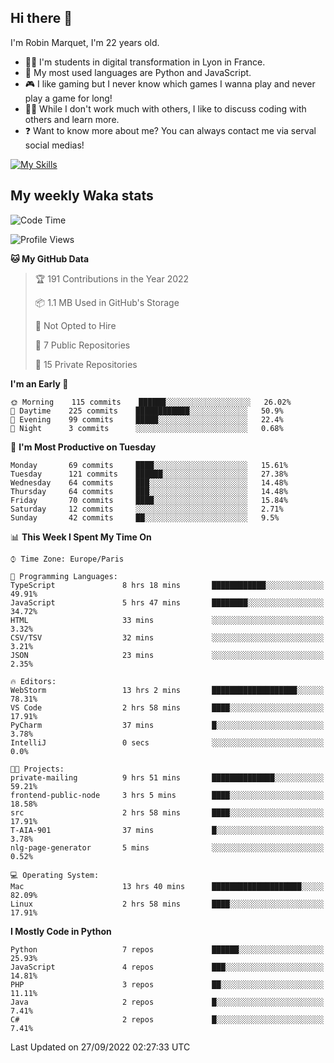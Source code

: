 ## Hi there 👋

I'm Robin Marquet, I'm 22 years old.

- 👨‍💻 I'm students in digital transformation in Lyon in France.
- 🌱 My most used languages are Python and JavaScript.
- 🎮 I like gaming but I never know which games I wanna play and never play a game for long!
- 👯‍♀️ While I don't work much with others, I like to discuss coding with others and learn more.
- ❓ Want to know more about me? You can always contact me via serval social medias!

[![My Skills](https://skillicons.dev/icons?i=js,html,css,docker,express,figma,firebase,graphql,mongodb,mysql,nodejs,py,react,ts,vue)](https://skillicons.dev)

## My weekly Waka stats

<!--START_SECTION:waka-->
![Code Time](http://img.shields.io/badge/Code%20Time-2%2C235%20hrs%2017%20mins-blue)

![Profile Views](http://img.shields.io/badge/Profile%20Views-0-blue)

**🐱 My GitHub Data** 

> 🏆 191 Contributions in the Year 2022
 > 
> 📦 1.1 MB Used in GitHub's Storage 
 > 
> 🚫 Not Opted to Hire
 > 
> 📜 7 Public Repositories 
 > 
> 🔑 15 Private Repositories  
 > 
**I'm an Early 🐤** 

```text
🌞 Morning    115 commits    ██████░░░░░░░░░░░░░░░░░░░   26.02% 
🌆 Daytime    225 commits    ████████████░░░░░░░░░░░░░   50.9% 
🌃 Evening    99 commits     █████░░░░░░░░░░░░░░░░░░░░   22.4% 
🌙 Night      3 commits      ░░░░░░░░░░░░░░░░░░░░░░░░░   0.68%

```
📅 **I'm Most Productive on Tuesday** 

```text
Monday       69 commits     ████░░░░░░░░░░░░░░░░░░░░░   15.61% 
Tuesday      121 commits    ██████░░░░░░░░░░░░░░░░░░░   27.38% 
Wednesday    64 commits     ███░░░░░░░░░░░░░░░░░░░░░░   14.48% 
Thursday     64 commits     ███░░░░░░░░░░░░░░░░░░░░░░   14.48% 
Friday       70 commits     ████░░░░░░░░░░░░░░░░░░░░░   15.84% 
Saturday     12 commits     ░░░░░░░░░░░░░░░░░░░░░░░░░   2.71% 
Sunday       42 commits     ██░░░░░░░░░░░░░░░░░░░░░░░   9.5%

```


📊 **This Week I Spent My Time On** 

```text
⌚︎ Time Zone: Europe/Paris

💬 Programming Languages: 
TypeScript               8 hrs 18 mins       ████████████░░░░░░░░░░░░░   49.91% 
JavaScript               5 hrs 47 mins       ████████░░░░░░░░░░░░░░░░░   34.72% 
HTML                     33 mins             ░░░░░░░░░░░░░░░░░░░░░░░░░   3.32% 
CSV/TSV                  32 mins             ░░░░░░░░░░░░░░░░░░░░░░░░░   3.21% 
JSON                     23 mins             ░░░░░░░░░░░░░░░░░░░░░░░░░   2.35%

🔥 Editors: 
WebStorm                 13 hrs 2 mins       ███████████████████░░░░░░   78.31% 
VS Code                  2 hrs 58 mins       ████░░░░░░░░░░░░░░░░░░░░░   17.91% 
PyCharm                  37 mins             █░░░░░░░░░░░░░░░░░░░░░░░░   3.78% 
IntelliJ                 0 secs              ░░░░░░░░░░░░░░░░░░░░░░░░░   0.0%

🐱‍💻 Projects: 
private-mailing          9 hrs 51 mins       ██████████████░░░░░░░░░░░   59.21% 
frontend-public-node     3 hrs 5 mins        ████░░░░░░░░░░░░░░░░░░░░░   18.58% 
src                      2 hrs 58 mins       ████░░░░░░░░░░░░░░░░░░░░░   17.91% 
T-AIA-901                37 mins             █░░░░░░░░░░░░░░░░░░░░░░░░   3.78% 
nlg-page-generator       5 mins              ░░░░░░░░░░░░░░░░░░░░░░░░░   0.52%

💻 Operating System: 
Mac                      13 hrs 40 mins      ████████████████████░░░░░   82.09% 
Linux                    2 hrs 58 mins       ████░░░░░░░░░░░░░░░░░░░░░   17.91%

```

**I Mostly Code in Python** 

```text
Python                   7 repos             ██████░░░░░░░░░░░░░░░░░░░   25.93% 
JavaScript               4 repos             ███░░░░░░░░░░░░░░░░░░░░░░   14.81% 
PHP                      3 repos             ██░░░░░░░░░░░░░░░░░░░░░░░   11.11% 
Java                     2 repos             █░░░░░░░░░░░░░░░░░░░░░░░░   7.41% 
C#                       2 repos             █░░░░░░░░░░░░░░░░░░░░░░░░   7.41%

```



 Last Updated on 27/09/2022 02:27:33 UTC
<!--END_SECTION:waka-->
